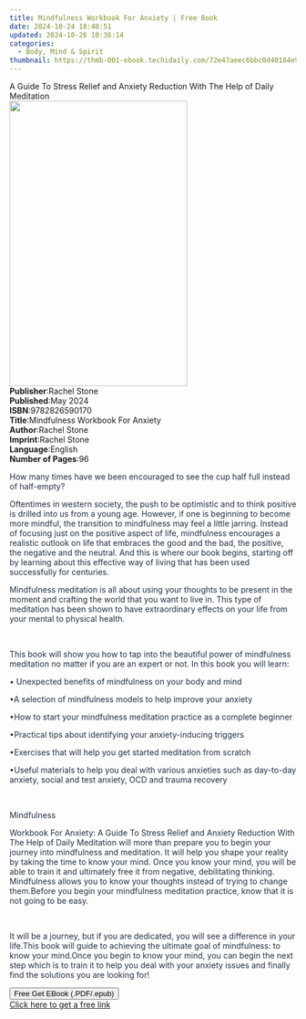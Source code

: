 ```yaml
---
title: Mindfulness Workbook For Anxiety | Free Book
date: 2024-10-24 18:40:51
updated: 2024-10-26 10:36:14
categories:
  - Body, Mind & Spirit
thumbnail: https://thmb-001-ebook.techidaily.com/72e47aeec6bbc0d40184e937f21aa787e4ef31afa2fe5364f2f02a4d5ebffcb4.jpg
---
```

<main id="book-container">
  <div class="flex flex-col">
    <div class="book-brief flex-1 py-6 px-4 sm:p-6 md:py-10 md:px-8">
      <!-- brief-->
      <div class="book-brief-main">
        A Guide To Stress Relief and Anxiety Reduction With The Help of Daily
        Meditation
      </div>
    </div>
    <div
      class="book-meta-info flex-1 grid gap-4 col-start-1 col-end-3 row-start-1 sm:mb-6 sm:grid-cols-4 lg:gap-6 lg:col-start-2 lg:row-end-6 lg:row-span-6 lg:mb-0"
    >
      <div
        class="book-meta-info-left place-content-center mt-4 p-4 text-sm leading-6 col-start-2 col-span-2 dark:text-slate-400"
      >
        <img
          class="w-full h-500 object-cover rounded-lg sm:h-255 sm:col-span-2 lg:col-span-full"
          src="https://img-001-ebook.techidaily.com/3291a0041932c528c45cc0047f45a84f9cab75eadbdfdba611ac3bd764b50fbc.jpg"
          alt=""
          width="312"
          height="500"
        />
      </div>
      <div
        class="book-meta-info-right mt-2 col-start-1 row-start-2 col-span-3 self-center"
      >
        <!-- meta data  -->
        <div class="flex flex-col px-4 md:px-8">
          <div class="flex-1">
            <strong>Publisher</strong>:<span class="px-2">Rachel Stone</span>
          </div>
          <div class="flex-1">
            <strong>Published</strong>:<span class="px-2">May 2024</span>
          </div>
          <div class="flex-1">
            <strong>ISBN</strong>:<span class="px-2">9782826590170</span>
          </div>
          <div class="flex-1">
            <strong>Title</strong>:<span class="px-2"
              >Mindfulness Workbook For Anxiety</span
            >
          </div>
          <div class="flex-1">
            <strong>Author</strong>:<span class="px-2">Rachel Stone</span>
          </div>
          <div class="flex-1">
            <strong>Imprint</strong>:<span class="px-2">Rachel Stone</span>
          </div>
          <div class="flex-1">
            <strong>Language</strong>:<span class="px-2">English</span>
          </div>
          <div class="flex-1">
            <strong>Number of Pages</strong>:<span class="px-2">96</span>
          </div>
        </div>
      </div>
    </div>
    <div class="book-description flex-1 py-6 px-4 sm:p-6 md:py-10 md:px-8">
      <div class="book-description-main">
        <div accordion-content="" id="description">
          <p>
            <span style="color: rgb(35, 47, 62)"
              >How many times have we been encouraged to see the cup half full
              instead of half-empty?</span
            >
          </p>
          <p>
            <span style="color: rgb(35, 47, 62)"
              >Oftentimes in western society, the push to be optimistic and to
              think positive is drilled into us from a young age. However, if
              one is beginning to become more mindful, the transition to
              mindfulness may feel a little jarring. Instead of focusing just on
              the positive aspect of life, mindfulness encourages a realistic
              outlook on life that embraces the good and the bad, the positive,
              the negative and the neutral. And this is where our book begins,
              starting off by learning about this effective way of living that
              has been used successfully for centuries.
            </span>
          </p>
          <p>
            <span style="color: rgb(35, 47, 62)"
              >Mindfulness meditation is all about using your thoughts to be
              present in the moment and crafting the world that you want to live
              in. This type of meditation has been shown to have extraordinary
              effects on your life from your mental to physical health.
            </span>
          </p>
          <p><br /></p>
          <p>
            <span style="color: rgb(35, 47, 62)"
              >This book will show you how to tap into the beautiful power of
              mindfulness meditation no matter if you are an expert or not. In
              this book you will learn:</span
            >
          </p>
          <p>
            <span style="color: rgb(35, 47, 62)"
              >• Unexpected benefits of mindfulness on your body and mind</span
            >
          </p>
          <p>
            <span style="color: rgb(35, 47, 62)"
              >•A selection of mindfulness models to help improve your
              anxiety</span
            >
          </p>
          <p>
            <span style="color: rgb(35, 47, 62)"
              >•How to start your mindfulness meditation practice as a complete
              beginner</span
            >
          </p>
          <p>
            <span style="color: rgb(35, 47, 62)"
              >•Practical tips about identifying your anxiety-inducing
              triggers</span
            >
          </p>
          <p>
            <span style="color: rgb(35, 47, 62)"
              >•Exercises that will help you get started meditation from
              scratch</span
            >
          </p>
          <p>
            <span style="color: rgb(35, 47, 62)"
              >•Useful materials to help you deal with various anxieties such as
              day-to-day anxiety, social and test anxiety, OCD and trauma
              recovery</span
            >
          </p>
          <p><br /></p>
          <p><span style="color: rgb(35, 47, 62)"> Mindfulness </span></p>
          <p>
            <span style="color: rgb(35, 47, 62)"
              >Workbook For Anxiety: A Guide To Stress Relief and Anxiety
              Reduction With The Help of Daily Meditation will more than prepare
              you to begin your journey into mindfulness and meditation. It will
              help you shape your reality by taking the time to know your mind.
              Once you know your mind, you will be able to train it and
              ultimately free it from negative, debilitating thinking.
              Mindfulness allows you to know your thoughts instead of trying to
              change them.Before you begin your mindfulness meditation practice,
              know that it is not going to be easy.</span
            >
          </p>
          <p><br /></p>
          <p>
            <span style="color: rgb(35, 47, 62)"
              ><span></span> It will be a journey, but if you are dedicated, you
              will see a difference in your life.This book will guide to
              achieving the ultimate goal of mindfulness: to know your mind.Once
              you begin to know your mind, you can begin the next step which is
              to train it to help you deal with your anxiety issues and finally
              find the solutions you are looking for!
            </span>
          </p>
        </div>
        <div class="accordion-fader"></div>
      </div>
    </div>
    <div class="book-excerpts flex-1 py-6 px-4 sm:p-6 md:py-10 md:px-8"></div>
    <div
      class="book-about-author flex-1 py-6 px-4 sm:p-6 md:py-10 md:px-8"
    ></div>
    <div class="book-free-get flex-1 py-6 px-4 sm:p-6 md:py-10 md:px-8">
      <button
        id="btn-free-get"
        class="bg-blue-500 hover:bg-blue-700 text-white font-bold py-2 px-4 rounded"
      >
        Free Get EBook (.PDF/.epub)
      </button>
      <div id="countdown-display" class="px-2 text-lg mt-2"></div>
      <a
        id="free-link"
        class="hidden bg-blue-500 hover:bg-blue-700 text-white font-bold py-2 px-4 rounded"
        href="https://www.ebooks.com/en-us/book/211349036/mindfulness-workbook-for-anxiety/rachel-stone/"
        target="_blank"
        >Click here to get a free link</a
      >
    </div>
    <script>
      let countdownTime = 0;
      let countdownInterval = null;
      document
        .getElementById('btn-free-get')
        .addEventListener('click', startCountdown);
      function startCountdown() {
        countdownTime = new Date().getTime() + 60000 * 3;
        countdownInterval = setInterval(updateCountdown, 1000);
        document.getElementById('btn-free-get').disabled = true;
        document
          .getElementById('btn-free-get')
          .classList.add('bg-gray-500', 'cursor-not-allowed');
      }
      function updateCountdown() {
        let currentTime = new Date().getTime();
        let timeLeft = countdownTime - currentTime;
        let secondsLeft = Math.floor(timeLeft / 1000);
        document.getElementById('countdown-display').innerHTML =
          `Remaining time: ${secondsLeft} seconds.`;
        if (secondsLeft <= 0) {
          clearInterval(countdownInterval);
          document.getElementById('btn-free-get').classList.add('hidden');
          document.getElementById('free-link').classList.remove('hidden');
          document.getElementById('countdown-display').innerHTML = '';
        }
      }
    </script>
  </div>
</main>
